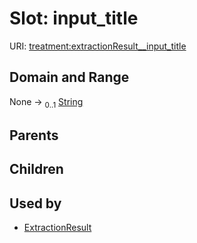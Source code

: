 
# Slot: input_title




URI: [treatment:extractionResult__input_title](http://w3id.org/ontogpt/treatments/extractionResult__input_title)


## Domain and Range

None &#8594;  <sub>0..1</sub> [String](types/String.md)

## Parents


## Children


## Used by

 * [ExtractionResult](ExtractionResult.md)
